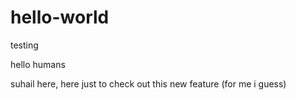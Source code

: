 # hello-world
testing

hello humans

suhail here, here just to check out this new feature (for me i guess)
